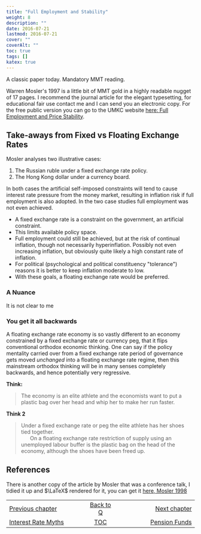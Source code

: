 ```yaml
---
title: "Full Employment and Stability"
weight: 8
description: ""
date: 2016-07-21
lastmod: 2016-07-21
cover: ""
coverAlt: ""
toc: true
tags: []
katex: true
---
```


A classic paper today. Mandatory MMT reading.

Warren Mosler's 1997 [](https://www.jstor.org/stable/4538575) is a little 
bit of MMT gold in a highly readable nugget of 17 pages. 
I recommend the journal article for the elegant typesetting, for educational fair
use contact me and I can send you an electronic copy. For the free public version 
you can go to the UMKC website 
[here: Full Employment and Price Stability](http://k.web.umkc.edu/keltons/ECON501/Mosler.htm).


## Take-aways from Fixed vs Floating Exchange Rates

Mosler analyses two illustrative cases:

1. The Russian ruble under a fixed exchange rate policy.
2. The Hong Kong dollar under a currency board.

In both cases the artificial self-imposed constraints will tend to cause 
interest rate pressure from the money market, resulting in inflation risk 
if full employment is also adopted. In the two case studies full employment 
was not even achieved.

* A fixed exchange rate is a constraint on the government, an artificial 
constraint.
* This limits available policy space.
* Full employment could still be achieved, but at the risk of continual inflation, 
though not necessarily hyperinflation. Possibly not even increasing inflation, but 
obviously quite likely a high constant rate of inflation.
* For political (psychological and political constituency "tolerance") reasons it 
is better to keep inflation moderate to low.
* With these goals, a floating exchange rate would be preferred.

### A Nuance

It is not clear to me 

### You get it all backwards

A floating exchange rate economy is so vastly different to an economy 
constrained by a fixed exchange rate or currency peg, that it flips 
conventional orthodox economic thinking. One can say if the policy mentality 
carried over from a fixed exchange rate period of governance gets moved 
*unchanged* into a floating exchange rate regime, then this mainstream 
orthodox thinking will be in many senses completely backwards, and hence 
potentially very regressive.

**Think:** 
> The economy is an elite athlete and the economists want to put a plastic 
bag over her head and whip her to make her run faster.

**Think 2**
> Under a fixed exchange rate or peg the elite athlete has her shoes tied together.  
&nbsp;&nbsp;&nbsp;&nbsp;&nbsp;&nbsp;On a floating exchange rate restriction of supply using an unemployed labour buffer 
is the plastic bag on the head of the economy, although the shoes have been freed up.

## References

There is another copy of the article by Mosler that was a conference talk, 
I tidied it up and $\LaTeX$ rendered for it, you can get it
[here, Mosler 1998](../pdf/Mosler_1998_Exchange.rate.policy.and.full.employment.pdf)


<table style="border-collapse: collapse; border=0;">
    <colgroup>
       <col span="1" style="width: 25%;">
       <col span="1" style="width: 10%;">
       <col span="1" style="width: 25%;">
    </colgroup>
<tr style="border: 1px solid color:#0f0f0f;">
<td style="border: 1px solid color:#0f0f0f;">
<a href="../007_interest_rate_myths">Previous chapter</a></td>
<td style="border: 1px solid color:#0f0f0f; text-align:center;">
<a href="../">Back to Q</a></td>
<td style="border: 1px solid color:#0f0f0f; text-align:right;">
<a href="../012_pension_funds">Next chapter</a></td>
</tr>
<tr style="border: 1px solid color:#0f0f0f;">
<td style="border: 1px solid color:#0f0f0f;">
<a href="../007_interest_rate_myths">Interest Rate Myths</a></td>
<td style="border: 1px solid color:#0f0f0f; text-align:center;">
<a href="../">TOC</a></td>
<td style="border: 1px solid color:#0f0f0f; text-align:right;">
<a href="../012_pension_funds">Pension Funds</a></td>
</tr>
</table>

